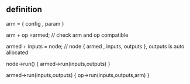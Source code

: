 

## definition
 
arm = { config , param } 
 
arm + op =armed; // check arm and op compatible

armed + inputs = node; // node { armed , inputs, outputs }, outputs is auto allocated 


node->run()
{
    armed->run(inputs,outputs)
}


armed->run(inputs,outputs)
{
    op->run(inputs,outputs,arm)
}




